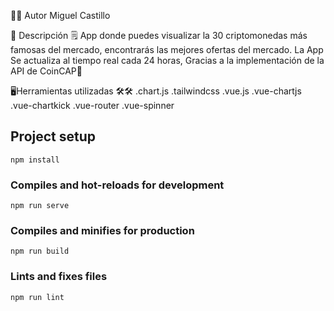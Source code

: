 🧑‍💻 Autor Miguel Castillo

🔗 Descripción 🗒️
App donde puedes visualizar la 30 criptomonedas
más famosas del mercado, encontrarás 
las mejores ofertas del mercado.
La App Se actualiza al tiempo 
real cada 24 horas, Gracias a la implementación
 de la API de CoinCAP📖

🖥️Herramientas utilizadas 🛠️🛠️
.chart.js
.tailwindcss
.vue.js
.vue-chartjs
.vue-chartkick
.vue-router
.vue-spinner


## Project setup
```
npm install
```

### Compiles and hot-reloads for development
```
npm run serve
```

### Compiles and minifies for production
```
npm run build
```

### Lints and fixes files
```
npm run lint
```
